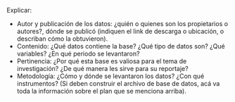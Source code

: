 Explicar:
- Autor y publicación de los datos: ¿quién o quienes son los propietarios o autores?, dónde se publicó (indiquen el link de descarga o ubicación, o describan cómo la obtuvieron).
- Contenido: ¿Qué datos contiene la base? ¿Qué tipo de datos son? ¿Qué variables? ¿En qué periodo se levantaron?
- Pertinencia: ¿Por qué esta base es valiosa para el tema de investigación? ¿De qué manera les sirve para su reportaje?
- Metodología: ¿Cómo y dónde se levantaron los datos? ¿Con qué instrumentos? (Si deben construir el archivo de base de datos, acá va toda la información sobre el plan que se menciona arriba).